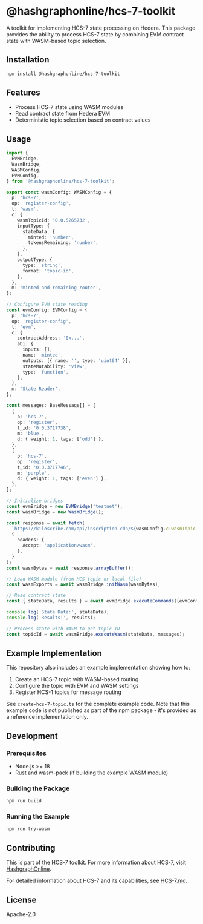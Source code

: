 # @hashgraphonline/hcs-7-toolkit

A toolkit for implementing HCS-7 state processing on Hedera. This package provides the ability to process HCS-7 state by combining EVM contract state with WASM-based topic selection.

## Installation

```bash
npm install @hashgraphonline/hcs-7-toolkit
```

## Features

- Process HCS-7 state using WASM modules
- Read contract state from Hedera EVM
- Deterministic topic selection based on contract values

## Usage

```typescript
import {
  EVMBridge,
  WasmBridge,
  WASMConfig,
  EVMConfig,
} from '@hashgraphonline/hcs-7-toolkit';

export const wasmConfig: WASMConfig = {
  p: 'hcs-7',
  op: 'register-config',
  t: 'wasm',
  c: {
    wasmTopicId: '0.0.5265732',
    inputType: {
      stateData: {
        minted: 'number',
        tokensRemaining: 'number',
      },
    },
    outputType: {
      type: 'string',
      format: 'topic-id',
    },
  },
  m: 'minted-and-remaining-router',
};

// Configure EVM state reading
const evmConfig: EVMConfig = {
  p: 'hcs-7',
  op: 'register-config',
  t: 'evm',
  c: {
    contractAddress: '0x...',
    abi: {
      inputs: [],
      name: 'minted',
      outputs: [{ name: '', type: 'uint64' }],
      stateMutability: 'view',
      type: 'function',
    },
  },
  m: 'State Reader',
};

const messages: BaseMessage[] = [
  {
    p: 'hcs-7',
    op: 'register',
    t_id: '0.0.3717738',
    m: 'blue',
    d: { weight: 1, tags: ['odd'] },
  },
  {
    p: 'hcs-7',
    op: 'register',
    t_id: '0.0.3717746',
    m: 'purple',
    d: { weight: 1, tags: ['even'] },
  },
];

// Initialize bridges
const evmBridge = new EVMBridge('testnet');
const wasmBridge = new WasmBridge();

const response = await fetch(
  `https://kiloscribe.com/api/inscription-cdn/${wasmConfig.c.wasmTopicId}?network=testnet`,
  {
    headers: {
      Accept: 'application/wasm',
    },
  }
);
const wasmBytes = await response.arrayBuffer();

// Load WASM module (from HCS topic or local file)
const wasmExports = await wasmBridge.initWasm(wasmBytes);

// Read contract state
const { stateData, results } = await evmBridge.executeCommands([evmConfig]);

console.log('State Data:', stateData);
console.log('Results:', results);

// Process state with WASM to get topic ID
const topicId = await wasmBridge.executeWasm(stateData, messages);
```

## Example Implementation

This repository also includes an example implementation showing how to:

1. Create an HCS-7 topic with WASM-based routing
2. Configure the topic with EVM and WASM settings
3. Register HCS-1 topics for message routing

See `create-hcs-7-topic.ts` for the complete example code. Note that this example code is not published as part of the npm package - it's provided as a reference implementation only.

## Development

### Prerequisites

- Node.js >= 18
- Rust and wasm-pack (if building the example WASM module)

### Building the Package

```bash
npm run build
```

### Running the Example

```bash
npm run try-wasm
```

## Contributing

This is part of the HCS-7 toolkit. For more information about HCS-7, visit [HashgraphOnline](https://hashgraphonline.com).

For detailed information about HCS-7 and its capabilities, see [HCS-7.md](./HCS-7.md).

## License

Apache-2.0
